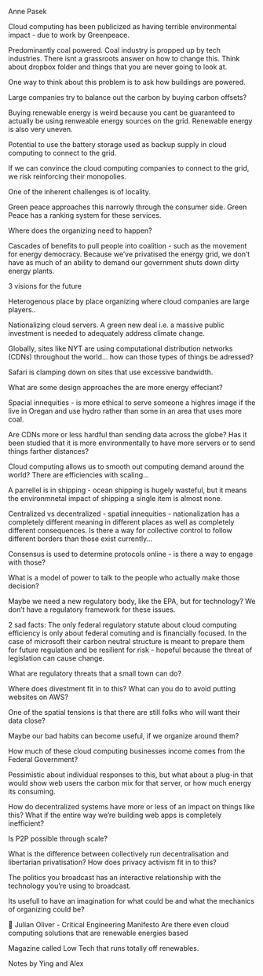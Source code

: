 Anne Pasek

Cloud computing has been publicized as having terrible environmental impact - due to work by Greenpeace.

Predominantly coal powered. Coal industry is propped up by tech industries. There isnt a grassroots answer on how to change this. Think about dropbox folder and things that you are never going to look at.

One way to think about this problem is to ask  how buildings are powered.

Large companies try to balance out the carbon by buying carbon offsets?

Buying renewable energy is weird because you cant be guaranteed to actually be using renweable energy sources on the grid. Renewable energy is also very uneven.

Potential to use the battery storage used as backup supply in cloud computing to connect to the grid.

If we can convince the cloud computing companies to connect to the grid, we risk reinforcing their monopolies.

One of the inherent challenges is of locality.

Green peace approaches this narrowly through the consumer side. Green Peace has a ranking system for these services.

Where does the organizing need to happen?

Cascades of benefits to pull people into coalition - such as the movement for energy democracy. Because we’ve privatised the energy grid, we don’t have as much of an ability to demand our government shuts down dirty energy plants.


3 visions for the future

Heterogenous place by place organizing where cloud companies are large players..

Nationalizing cloud servers.
A green new deal i.e. a massive public investment is needed to adequately address climate change. 

Globally, sites like NYT are using computational distribution networks (CDNs) throughout the world… how can those types of things be adressed?

Safari is clamping down on sites that use excessive bandwidth.

What are some design approaches the are more energy effeciant?

Spacial innequities - is more ethical to serve someone a highres image if the live in Oregan and use hydro rather than some in an area that uses more coal.

Are CDNs more or less hardful than sending data across the globe? Has it been studied that it is more environmentally to have more servers or to send things farther distances?

Cloud computing allows us to smooth out computing demand around the world? There are efficiencies with scaling…

A parrellel is in shipping - ocean shipping is hugely wasteful, but it means the environmnetal impact of shipping a single item is almost none.

Centralized vs decentralized - spatial innequities - nationalization has a completely different meaning in different places as well as completely different consequences. Is there a way for collective control to follow different borders than those exist currently…

Consensus is used to determine protocols online - is there a way to engage with those?

What is a model of power to talk to the people who actually make those decision?

Maybe we need a new regulatory body, like the EPA, but for technology? We don’t have a regulatory framework for these issues.

2 sad facts:
The only federal regulatory statute about cloud computing efficiency is only about federal comuting  and is financially focused.
In the case of microsoft their carbon neutral structure is meant to prepare them for future regulation and be resilient for risk - hopeful because the threat of legislation can cause change.

What are regulatory threats that a small town can do?

Where does divestment fit in to this? What can you do to avoid putting websites on AWS?

One of the spatial tensions is that there are still folks who will want their data close?

Maybe our bad habits can become useful, if we organize around them?

How much of these cloud computing businesses income comes from the Federal Government?

Pessimistic about individual responses to this, but what about a plug-in that would show web users the carbon mix for that server, or how much energy its consuming.

How do decentralized systems have more or less of an impact on things like this? What if the entire way we’re building web apps is completely inefficient? 

Is P2P possible through scale?

What is the difference between collectively run decentralisation and libertarian privatisation? How does privacy activism fit in to this?

The politics you broadcast has an interactive relationship with the technology you’re using to broadcast.

Its usefull to have an imagination for what could be and what the mechanics of organizing could be?


Julian Oliver - Critical Engineering Manifesto
Are there even cloud computing solutions that are renewable energies based

Magazine called Low Tech that runs totally off renewables.

Notes by Ying and Alex
